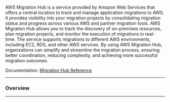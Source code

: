 AWS Migration Hub is a service provided by Amazon Web Services that offers a central location to track and manage application migrations to AWS. It provides visibility into your migration projects by consolidating migration status and progress across various AWS and partner migration tools. AWS Migration Hub allows you to track the discovery of on-premises resources, plan migration projects, and monitor the execution of migrations in real-time. The service supports migrations to different AWS environments, including EC2, RDS, and other AWS services. By using AWS Migration Hub, organizations can simplify and streamline the migration process, ensuring better coordination, reducing complexity, and achieving more successful migration outcomes.

Documentation: [Migration Hub Reference](https://aws.amazon.com/migration-hub/)
___
### Overview

___